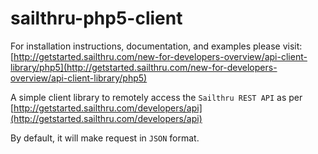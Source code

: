 sailthru-php5-client
====================

For installation instructions, documentation, and examples please visit:
[http://getstarted.sailthru.com/new-for-developers-overview/api-client-library/php5](http://getstarted.sailthru.com/new-for-developers-overview/api-client-library/php5)

A simple client library to remotely access the `Sailthru REST API` as per [http://getstarted.sailthru.com/developers/api](http://getstarted.sailthru.com/developers/api)

By default, it will make request in `JSON` format.

